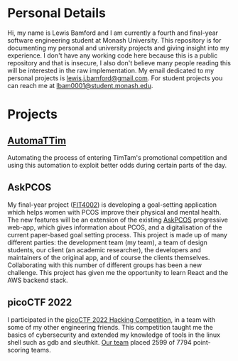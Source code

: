 
# Personal Details

Hi, my name is Lewis Bamford and I am currently a fourth and final-year software engineering student at Monash University. 
This repository is for documenting my personal and university projects and giving insight into my experience.
I don't have any working code here because this is a public repository and that is insecure, I also don't believe many people reading this will be interested in the raw implementation.
My email dedicated to my personal projects is lewis.j.bamford@gmail.com. For student projects you can reach me at lbam0001@student.monash.edu.

# Projects

## [AutomaTTim](https://github.com/l-bamf/automaTTim)

Automating the process of entering TimTam's promotional competition and using this automation to exploit better odds during certain parts of the day.

## AskPCOS

My final-year project ([FIT4002](https://handbook.monash.edu/2022/units/FIT4002)) is developing a goal-setting application which helps women with PCOS improve their physical and mental health.
The new features will be an extension of the existing [AskPCOS](https://www.askpcos.org/) progressive web-app, which gives information about PCOS, and a digitalisation of the current paper-based goal setting process.
This project is made up of many different parties: the development team (my team), a team of design students, our client (an academic researcher), the developers and maintainers of the original app, and of course the clients themselves. Collaborating with this number of different groups has been a new challenge.
This project has given me the opportunity to learn React and the AWS backend stack.

## picoCTF 2022

I participated in the [picoCTF 2022 Hacking Competition](https://picoctf.org/competitions/2022-spring), in a team with some of my other engineering friends.
This competition taught me the basics of cybersecurity and extended my knowledge of tools in the linux shell such as gdb and sleuthkit.
[Our team](https://play.picoctf.org/teams/3186) placed 2599 of 7794 point-scoring teams.



